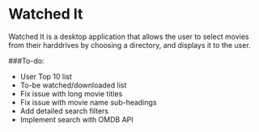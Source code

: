 # Watched It

Watched It is a desktop application that allows the user to select movies from their harddrives by choosing a directory, and displays it to the user. 

###To-do:
* User Top 10 list
* To-be watched/downloaded list
* Fix issue with long movie titles
* Fix issue with movie name sub-headings
* Add detailed search filters
* Implement search with OMDB API